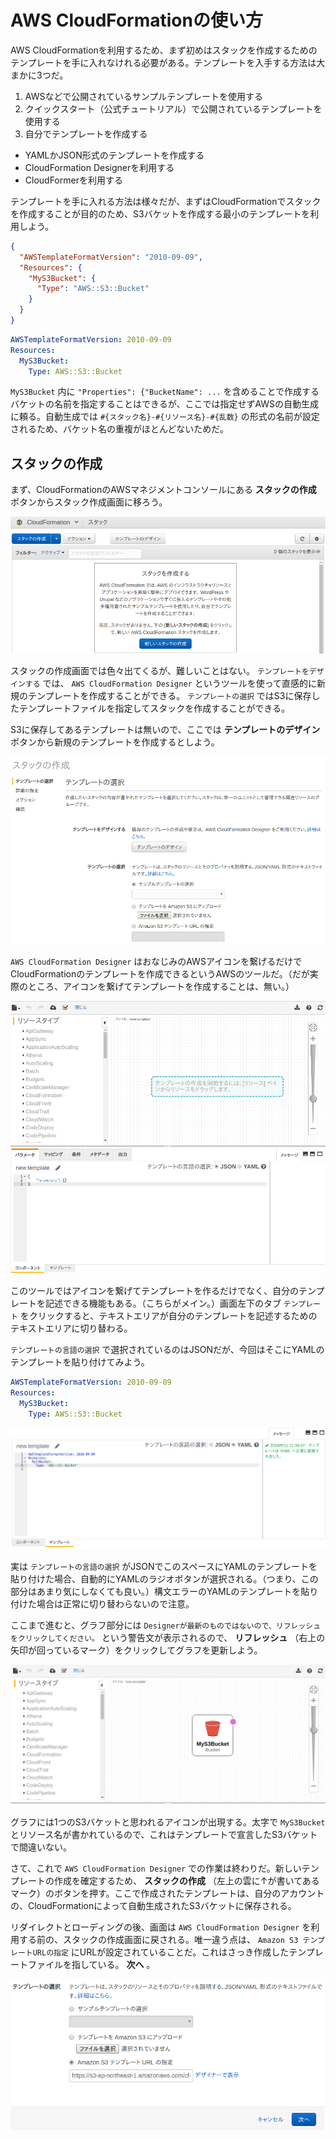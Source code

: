 # AWS CloudFormationの使い方

AWS CloudFormationを利用するため、まず初めはスタックを作成するためのテンプレートを手に入れなけれる必要がある。テンプレートを入手する方法は大まかに3つだ。

1. AWSなどで公開されているサンプルテンプレートを使用する
2. クイックスタート（公式チュートリアル）で公開されているテンプレートを使用する
3. 自分でテンプレートを作成する
  - YAMLかJSON形式のテンプレートを作成する
  - CloudFormation Designerを利用する
  - CloudFormerを利用する

テンプレートを手に入れる方法は様々だが、まずはCloudFormationでスタックを作成することが目的のため、S3バケットを作成する最小のテンプレートを利用しよう。

```json
{
  "AWSTemplateFormatVersion": "2010-09-09",
  "Resources": {
    "MyS3Bucket": {
      "Type": "AWS::S3::Bucket"
    }
  }
}
```

```yaml
AWSTemplateFormatVersion: 2010-09-09
Resources:
  MyS3Bucket:
    Type: AWS::S3::Bucket
```

`MyS3Bucket` 内に `"Properties": {"BucketName": ...` を含めることで作成するバケットの名前を指定することはできるが、ここでは指定せずAWSの自動生成に頼る。自動生成では `#{スタック名}-#{リソース名}-#{乱数}` の形式の名前が設定されるため、バケット名の重複がほとんどないためだ。

## スタックの作成

まず、CloudFormationのAWSマネジメントコンソールにある **スタックの作成** ボタンからスタック作成画面に移ろう。

![スタックの作成](/img/aws-cf-how-to-use-001.png "スタックの作成")

スタックの作成画面では色々出てくるが、難しいことはない。 `テンプレートをデザインする` では、 `AWS CloudFormation Designer` というツールを使って直感的に新規のテンプレートを作成することができる。 `テンプレートの選択` ではS3に保存したテンプレートファイルを指定してスタックを作成することができる。

S3に保存してあるテンプレートは無いので、ここでは **テンプレートのデザイン** ボタンから新規のテンプレートを作成するとしよう。

![スタックの作成2](/img/aws-cf-how-to-use-002.png "スタックの作成2")

`AWS CloudFormation Designer` はおなじみのAWSアイコンを繋げるだけでCloudFormationのテンプレートを作成できるというAWSのツールだ。（だが実際のところ、アイコンを繋げてテンプレートを作成することは、無い。）

![スタックの作成3](/img/aws-cf-how-to-use-003.png "スタックの作成3")

このツールではアイコンを繋げてテンプレートを作るだけでなく、自分のテンプレートを記述できる機能もある。（こちらがメイン。）画面左下のタブ `テンプレート` をクリックすると、テキストエリアが自分のテンプレートを記述するためのテキストエリアに切り替わる。

`テンプレートの言語の選択` で選択されているのはJSONだが、今回はそこにYAMLのテンプレートを貼り付けてみよう。

```yaml
AWSTemplateFormatVersion: 2010-09-09
Resources:
  MyS3Bucket:
    Type: AWS::S3::Bucket
```

![スタックの作成4](/img/aws-cf-how-to-use-004.png "スタックの作成4")

実は `テンプレートの言語の選択` がJSONでこのスペースにYAMLのテンプレートを貼り付けた場合、自動的にYAMLのラジオボタンが選択される。（つまり、この部分はあまり気にしなくても良い。）構文エラーのYAMLのテンプレートを貼り付けた場合は正常に切り替わらないので注意。

ここまで進むと、グラフ部分には `Designerが最新のものではないので、リフレッシュをクリックしてください。` という警告文が表示されるので、 **リフレッシュ** （右上の矢印が回っているマーク）をクリックしてグラフを更新しよう。

![スタックの作成5](/img/aws-cf-how-to-use-005.png "スタックの作成5")

グラフには1つのS3バケットと思われるアイコンが出現する。太字で `MyS3Bucket` とリソース名が書かれているので、これはテンプレートで宣言したS3バケットで間違いない。

さて、これで `AWS CloudFormation Designer` での作業は終わりだ。新しいテンプレートの作成を確定するため、 **スタックの作成** （左上の雲に↑が書いてあるマーク）のボタンを押す。ここで作成されたテンプレートは、自分のアカウントの、CloudFormationによって自動生成されたS3バケットに保存される。

リダイレクトとローディングの後、画面は `AWS CloudFormation Designer` を利用する前の、スタックの作成画面に戻される。唯一違う点は、 `Amazon S3 テンプレートURLの指定` にURLが設定されていることだ。これはさっき作成したテンプレートファイルを指している。 **次へ** 。

![スタックの作成6](/img/aws-cf-how-to-use-006.png "スタックの作成6")
